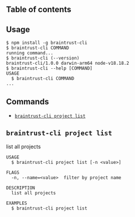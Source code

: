## Table of contents

<!-- toc -->

<!-- tocstop -->

## Usage

<!-- usage -->

```sh-session
$ npm install -g braintrust-cli
$ braintrust-cli COMMAND
running command...
$ braintrust-cli (--version)
braintrust-cli/1.0.0 darwin-arm64 node-v18.18.2
$ braintrust-cli --help [COMMAND]
USAGE
  $ braintrust-cli COMMAND
...
```

<!-- usagestop -->

## Commands

<!-- commands -->

- [`braintrust-cli project list`](#braintrust-cli-project-list)

## `braintrust-cli project list`

list all projects

```
USAGE
  $ braintrust-cli project list [-n <value>]

FLAGS
  -n, --name=<value>  filter by project name

DESCRIPTION
  list all projects

EXAMPLES
  $ braintrust-cli project list
```

<!-- commandsstop -->
